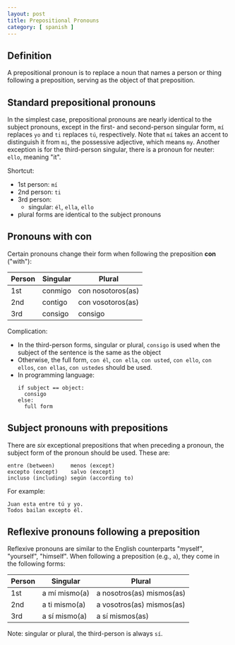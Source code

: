 ```yaml
---
layout: post
title: Prepositional Pronouns
category: [ spanish ]
---
```


## Definition

A prepositional pronoun is to replace a noun that names a person or thing
following a preposition, serving as the object of that preposition.

## Standard prepositional pronouns

In the simplest case, prepositional pronouns are nearly identical to the subject
pronouns, except in the first- and second-person singular form, `mí` replaces
`yo` and `ti` replaces `tú`, respectively. Note that `mí` takes an accent to
distinguish it from `mi`, the possessive adjective, which means `my`. Another
exception is for the third-person singular, there is a pronoun for neuter:
`ello`, meaning "it".

Shortcut:
  - 1st person: `mí`
  - 2nd person: `ti`
  - 3rd person:
    - singular: `él`, `ella`, `ello`
  - plural forms are identical to the subject pronouns

## Pronouns with **con**

Certain pronouns change their form when following the preposition **con**
("with"):

| Person    | Singular  | Plural            |
| --------- | --------- | ----------------- |
| 1st       | conmigo   | con nosotoros(as) |
| 2nd       | contigo   | con vosotoros(as) |
| 3rd       | consigo   | consigo           |

Complication:
  - In the third-person forms, singular or plural, `consigo` is used when the
    subject of the sentence is the same as the object
  - Otherwise, the full form, `con él`, `con ella`, `con usted`, `con ello`,
    `con ellos`, `con ellas`, `con ustedes` should be used.
  - In programming language:
    ```
    if subject == object:
      consigo
    else:
      full form
    ```

## Subject pronouns with prepositions

There are _six_ exceptional prepositions that when preceding a pronoun, the
subject form of the pronoun should be used. These are:

```
entre (between)     menos (except)
excepto (except)    salvo (except)
incluso (including) según (according to)
```

For example:

```
Juan esta entre tú y yo.
Todos bailan excepto él.
```

## Reflexive pronouns following a preposition

Reflexive pronouns are similar to the English counterparts "myself", "yourself",
"himself". When following a preposition (e.g., `a`), they come in the following
forms:

| Person  | Singular      | Plural                    |
| ------- | ------------- | ------------------------- |
| 1st     | a mí mismo(a) | a nosotros(as) mismos(as) |
| 2nd     | a ti mismo(a) | a vosotros(as) mismos(as) |
| 3rd     | a sí mismo(a) | a sí mismos(as)           |

Note: singular or plural, the third-person is always `sí`.
